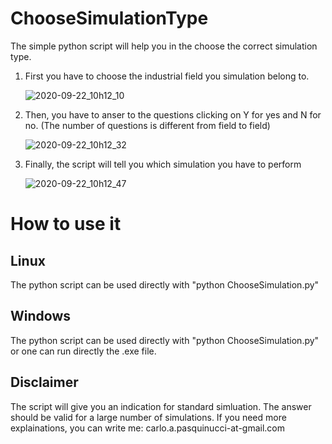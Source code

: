 # ChooseSimulationType
The simple python script will help you in the choose the correct simulation type.

1. First you have to choose the industrial field you simulation belong to.

    ![2020-09-22_10h12_10](https://user-images.githubusercontent.com/54579322/93858504-8eea6a80-fcbc-11ea-87e7-53f7d284bb8c.png)
    
2. Then, you have to anser to the questions clicking on Y for yes and N for no. (The number of questions is different from field to field)

    ![2020-09-22_10h12_32](https://user-images.githubusercontent.com/54579322/93858748-f56f8880-fcbc-11ea-9fbc-8f8b5d7286e3.png)
    
 3. Finally, the script will tell you which simulation you have to perform
 
    ![2020-09-22_10h12_47](https://user-images.githubusercontent.com/54579322/93858880-23ed6380-fcbd-11ea-97c4-d673381d272f.png)
    
# How to use it
## Linux

The python script can be used directly with "python ChooseSimulation.py"

## Windows

The python script can be used directly with "python ChooseSimulation.py" or one can run directly the .exe file.

## Disclaimer

The script will give you an indication for standard simluation. The answer should be valid for a large number of simulations.
If you need more explainations, you can write me: carlo.a.pasquinucci-at-gmail.com


    
